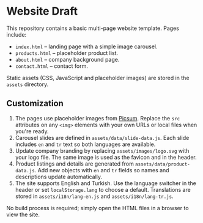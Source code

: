 # Website Draft

This repository contains a basic multi-page website template. Pages include:

- `index.html` – landing page with a simple image carousel.
- `products.html` – placeholder product list.
- `about.html` – company background page.
- `contact.html` – contact form.

Static assets (CSS, JavaScript and placeholder images) are stored in the `assets` directory.

## Customization

1. The pages use placeholder images from [Picsum](https://picsum.photos). Replace the `src` attributes on any `<img>` elements with your own URLs or local files when you're ready.
2. Carousel slides are defined in `assets/data/slide-data.js`. Each slide includes `en` and `tr` text so both languages are available.
3. Update company branding by replacing `assets/images/logo.svg` with your logo file. The same image is used as the favicon and in the header.
4. Product listings and details are generated from `assets/data/product-data.js`. Add new objects with `en` and `tr` fields so names and descriptions update automatically.
5. The site supports English and Turkish. Use the language switcher in the header or set `localStorage.lang` to choose a default. Translations are stored in `assets/i18n/lang-en.js` and `assets/i18n/lang-tr.js`.

No build process is required; simply open the HTML files in a browser to view the site.
